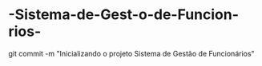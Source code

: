 # -Sistema-de-Gest-o-de-Funcion-rios-
git commit -m "Inicializando o projeto Sistema de Gestão de Funcionários"
